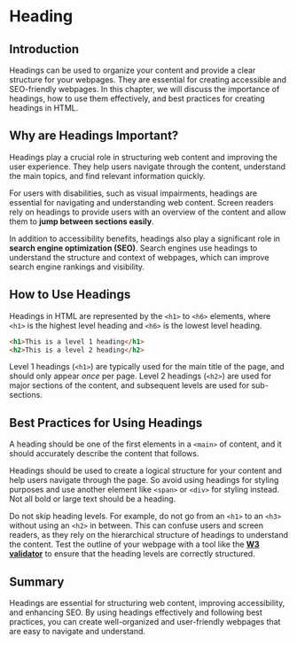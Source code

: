 # Heading

## Introduction

Headings can be used to organize your content and provide a clear structure for your webpages. They are essential for creating accessible and SEO-friendly webpages. In this chapter, we will discuss the importance of headings, how to use them effectively, and best practices for creating headings in HTML.

## Why are Headings Important?

Headings play a crucial role in structuring web content and improving the user experience. They help users navigate through the content, understand the main topics, and find relevant information quickly.

For users with disabilities, such as visual impairments, headings are essential for navigating and understanding web content. Screen readers rely on headings to provide users with an overview of the content and allow them to **jump between sections easily**.

In addition to accessibility benefits, headings also play a significant role in **search engine optimization (SEO)**. Search engines use headings to understand the structure and context of webpages, which can improve search engine rankings and visibility.

## How to Use Headings

Headings in HTML are represented by the `<h1>` to `<h6>` elements, where `<h1>` is the highest level heading and `<h6>` is the lowest level heading.

```html
<h1>This is a level 1 heading</h1>
<h2>This is a level 2 heading</h2>
```

Level 1 headings (`<h1>`) are typically used for the main title of the page, and should only appear _once_ per page. Level 2 headings (`<h2>`) are used for major sections of the content, and subsequent levels are used for sub-sections.

## Best Practices for Using Headings

A heading should be one of the first elements in a `<main>` of content, and it should accurately describe the content that follows.

Headings should be used to create a logical structure for your content and help users navigate through the page. So avoid using headings for styling purposes and use another element like `<span>` or `<div>` for styling instead. Not all bold or large text should be a heading.

Do not skip heading levels. For example, do not go from an `<h1>` to an `<h3>` without using an `<h2>` in between. This can confuse users and screen readers, as they rely on the hierarchical structure of headings to understand the content. Test the outline of your webpage with a tool like the **[W3 validator](https://validator.w3.org/nu/?showoutline=yes)** to ensure that the heading levels are correctly structured.

## Summary

Headings are essential for structuring web content, improving accessibility, and enhancing SEO. By using headings effectively and following best practices, you can create well-organized and user-friendly webpages that are easy to navigate and understand.
